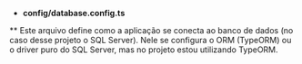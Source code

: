 - **config/database.config.ts**

** Este arquivo define como a aplicação se conecta ao banco de dados (no caso desse projeto o SQL Server). Nele se configura o ORM (TypeORM) ou o driver puro do SQL Server, mas no projeto estou utilizando TypeORM.

